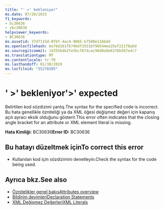 ```yaml
---
title: "' >' bekleniyor"
ms.date: 07/20/2015
f1_keywords:
- bc30636
- vbc30636
helpviewer_keywords:
- BC30636
ms.assetid: 37d7115d-0fbf-4ac4-9065-b7580e116bdd
ms.openlocfilehash: be76d161fb746df3551bf96544ee25ef221f8abd
ms.sourcegitcommit: 14355b4b2fe5bcf874cac96d0a9e6376b567e4c7
ms.translationtype: MT
ms.contentlocale: tr-TR
ms.lasthandoff: 01/30/2019
ms.locfileid: "55270205"
---
```

# <a name="-expected"></a><span data-ttu-id="89d2b-102">' >' bekleniyor</span><span class="sxs-lookup"><span data-stu-id="89d2b-102">'>' expected</span></span>
<span data-ttu-id="89d2b-103">Belirtilen kod sözdizimi yanlış.</span><span class="sxs-lookup"><span data-stu-id="89d2b-103">The syntax for the specified code is incorrect.</span></span> <span data-ttu-id="89d2b-104">Bu hata genellikle özniteliği ya da XML öğesi değişmez değeri için kapanış açılı ayracı eksik olduğunu gösterir.</span><span class="sxs-lookup"><span data-stu-id="89d2b-104">This error often indicates that the closing angle bracket for an attribute or XML element literal is missing.</span></span>  
  
 <span data-ttu-id="89d2b-105">**Hata Kimliği:** BC30636</span><span class="sxs-lookup"><span data-stu-id="89d2b-105">**Error ID:** BC30636</span></span>  
  
## <a name="to-correct-this-error"></a><span data-ttu-id="89d2b-106">Bu hatayı düzeltmek için</span><span class="sxs-lookup"><span data-stu-id="89d2b-106">To correct this error</span></span>  
  
-   <span data-ttu-id="89d2b-107">Kullanılan kod için sözdizimini denetleyin.</span><span class="sxs-lookup"><span data-stu-id="89d2b-107">Check the syntax for the code being used.</span></span>  
  
## <a name="see-also"></a><span data-ttu-id="89d2b-108">Ayrıca bkz.</span><span class="sxs-lookup"><span data-stu-id="89d2b-108">See also</span></span>
- [<span data-ttu-id="89d2b-109">Öznitelikler genel bakış</span><span class="sxs-lookup"><span data-stu-id="89d2b-109">Attributes overview</span></span>](~/docs/visual-basic/programming-guide/concepts/attributes/index.md)
- [<span data-ttu-id="89d2b-110">Bildirim deyimleri</span><span class="sxs-lookup"><span data-stu-id="89d2b-110">Declaration Statements</span></span>](~/docs/visual-basic/programming-guide/language-features/statements.md#declaration-statements)
- [<span data-ttu-id="89d2b-111">XML Değişmez Değerleri</span><span class="sxs-lookup"><span data-stu-id="89d2b-111">XML Literals</span></span>](../../visual-basic/language-reference/xml-literals/index.md)
